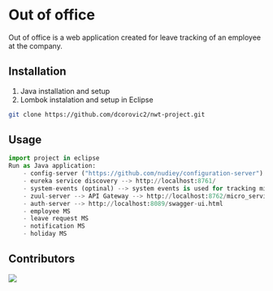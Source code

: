 # Out of office

Out of office is a web application created for leave tracking of an employee at the company. 

## Installation

1. Java installation and setup
2. Lombok instalation and setup in Eclipse

```bash
git clone https://github.com/dcorovic2/nwt-project.git
```

## Usage

```python
import project in eclipse
Run as Java application:
    - config-server ("https://github.com/nudiey/configuration-server") --> Configuration server is used for setting up main configuration properties (server port on eureka,database configuration) of all microservcies
    - eureka service discovery --> http://localhost:8761/
    - system-events (optinal) --> system events is used for tracking microservices activities
    - zuul-server --> API Gateway --> http://localhost:8762/micro_service_name/route (http://localhost:8762/notification/all_notification_types)
    - auth-server --> http://localhost:8089/swagger-ui.html
    - employee MS 
    - leave request MS
    - notification MS
    - holiday MS
```

## Contributors
<a href = "https://github.com/dcorovic2">
  <img src = "https://contrib.rocks/image?repo = GitHub_username/repository_name"/>
</a>
